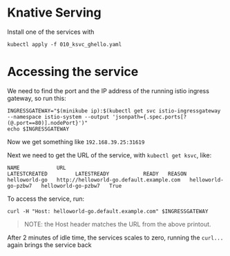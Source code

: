 # Knative Serving

Install one of the services with 

```
kubectl apply -f 010_ksvc_ghello.yaml
```

# Accessing the service

We need to find the port and the IP address of the running istio ingress gateway, so run this:

```
INGRESSGATEWAY="$(minikube ip):$(kubectl get svc istio-ingressgateway --namespace istio-system --output 'jsonpath={.spec.ports[?(@.port==80)].nodePort}')"
echo $INGRESSGATEWAY
```

Now we get something like `192.168.39.25:31619`

Next we need to get the URL of the service, with `kubectl get ksvc`, like:

```
NAME            URL                                        LATESTCREATED         LATESTREADY           READY   REASON
helloworld-go   http://helloworld-go.default.example.com   helloworld-go-pzbw7   helloworld-go-pzbw7   True 
```

To access the service, run:

```
curl -H "Host: helloworld-go.default.example.com" $INGRESSGATEWAY
```

> NOTE: the Host header matches the URL from the above printout.

After 2 minutes of idle time, the services scales to zero, running the `curl...` again brings the service back
